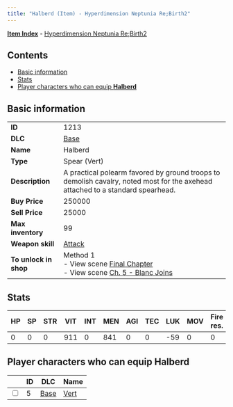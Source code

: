 ```yaml
---
title: "Halberd (Item) - Hyperdimension Neptunia Re;Birth2"
---
```


[**Item Index**](/neptunia/rb2/item/index.html) - [Hyperdimension Neptunia Re;Birth2](/neptunia/rb2)

## Contents

- [Basic information](#basic-information)
- [Stats](#stats)
- [Player characters who can equip **Halberd**](#player-characters-who-can-equip-halberd)

## Basic information

|   |   |
| -- | -- |
| **ID** | 1213 |
| **DLC** | [Base](/neptunia/rb2/dlc/0-base.html) |
| **Name** | Halberd |
| **Type** | Spear (Vert) |
| **Description** | A practical polearm favored by ground troops to demolish cavalry, noted most for the axehead attached to a standard spearhead. |
| **Buy Price** | 250000 |
| **Sell Price** | 25000 |
| **Max inventory** | 99 |
| **Weapon skill** | [Attack](/neptunia/rb2/skill/0-1201-attack.html) |
| **To unlock in shop** | Method 1<br />- View scene [Final Chapter](/neptunia/rb2/scene/0-467-final-chapter.html)<br />- View scene [Ch. 5 - Blanc Joins](/neptunia/rb2/scene/0-378-ch-5-blanc-joins.html) |

## Stats

| HP | SP | STR | VIT | INT | MEN | AGI | TEC | LUK | MOV | Fire res. | Ice res. | Wind res. | Lightning res. |
| -- | -- | --- | --- | --- | --- | --- | --- | --- | --- | --------- | -------- | --------- | -------------- |
| 0 | 0 | 0 | 911 | 0 | 841 | 0 | 0 | -59 | 0 | 0 | 0 | 0 | 0 |

## Player characters who can equip **Halberd**

|    | ID | DLC | Name |
| -- | -- | --- | ---- |
| <input type="checkbox" id="rb2-player-0-5" class="trackbox" /> | 5 | [Base](/neptunia/rb2/dlc/0-base.html) | [Vert](/neptunia/rb2/player/0-5-vert.html) |